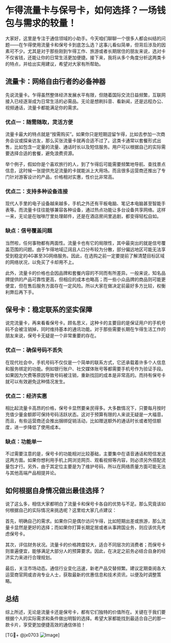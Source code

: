 # 乍得流量卡与保号卡，如何选择？一场钱包与需求的较量！

大家好，这里是专注于通信领域的小助手。今天咱们聊聊一个很多人都会纠结的问题——在乍得使用流量卡和保号卡到底怎么选？这事儿看似简单，但背后涉及的因素可不少。尤其是对于那些刚到乍得工作、旅游或者长期居住的朋友来说，选对卡不仅省钱，还能让你的日常生活更加便捷。接下来，我将从多个角度分析这两类卡的特点，并给出实用建议，希望对大家有所帮助。

## 流量卡：网络自由行者的必备神器

先说流量卡。乍得虽然整体经济发展水平有限，但随着国际交流日益频繁，互联网接入已经逐渐成为日常生活的必需品。无论是想刷抖音、看新闻，还是远程办公、视频通话，流量卡都能满足你的需求。

### 优点一：随需随取，灵活方便
流量卡最大的特点就是“按需购买”。如果你只是短期逗留乍得，比如去参加一次商务会议或探亲访友，那么买张流量卡就再合适不过了。这类卡通常以套餐形式出售，比如包含一定量的流量、通话时长以及短信服务。用户可以根据自己的实际需要选择合适的套餐，避免浪费资源。

举个例子，假如你是个喜欢旅行的人，到了乍得后可能需要频繁地导航、查找景点信息，这时候一张提供充足流量的卡就能派上大用场。而且很多运营商还推出了专门针对游客设计的产品，价格相对实惠，性价比非常高。

### 优点二：支持多种设备连接
现代人手里的电子设备越来越多，手机之外还有平板电脑、笔记本电脑甚至智能手表等。而流量卡往往能够兼容各种设备，通过热点功能让多台设备共享网络。这样一来，无论是在咖啡厅里处理邮件，还是在酒店房间里追剧，都变得轻松自如。

### 缺点：信号覆盖问题
当然啦，任何事物都有两面性。流量卡也有它的局限性，其中最突出的就是信号覆盖范围的问题。由于乍得地域辽阔且人口分布较为分散，部分偏远地区可能无法享受到稳定的4G甚至3G网络服务。因此，在选购之前一定要提前了解清楚目标区域的网络状况，以免买了卡却用不上。

此外，流量卡的价格也会因品牌和套餐内容的不同而有所差异。一般来说，知名品牌提供的产品可靠性更高，但相应的成本也略高；而一些小众品牌的商品则可能更便宜，但在售后服务方面存在一定风险。所以大家在做决定前最好多方比较，权衡利弊后再下手。

## 保号卡：稳定联系的坚实保障

说完流量卡，再来看看保号卡。顾名思义，这种卡的主要目的是保证用户的手机号码不会被注销掉，同时维持基本的通讯功能。对于那些需要长期在乍得生活工作的朋友来说，保号卡无疑是一个非常重要的存在。

### 优点一：确保号码不丢失
在现代社会中，手机号码不仅仅是一个简单的联系方式，它还承载着许多个人信息和服务绑定的功能。例如银行账户、社交媒体账号等都需要手机号作为验证手段。如果因为欠费等原因导致号码被注销，重新找回的成本是非常高的。而持有保号卡就可以有效避免这种情况发生。

### 优点二：经济实惠
相比起流量卡高昂的价格，保号卡显然要亲民得多。大多数情况下，只要每月按时充值少量金额即可保持号码活跃状态。这对于预算有限的人来说无疑是一大福音。而且，有些运营商还会推出捆绑促销活动，比如赠送额外的通话时长或者短信额度，进一步降低了使用成本。

### 缺点：功能单一
不过需要注意的是，保号卡的功能相对比较基础，主要集中在语音通话和短信发送这两方面。如果你想利用手机上网浏览网页、观看视频等内容，则必须另外搭配流量包才行。另外，由于其定位主要是为了维护号码，所以在网络质量方面可能无法与其他高端产品相提并论。

## 如何根据自身情况做出最佳选择？

说了这么多，相信大家都明白了流量卡和保号卡各自的优势与不足。那么究竟该如何根据自己的实际情况来挑选呢？这里给大家几点建议：

首先，明确自己的需求。如果你只是偶尔访问乍得，比如短期出差或旅游，那么流量卡显然是更好的选择；而如果你打算长期定居或者从事跨国业务，则应该优先考虑保号卡。

其次，评估财务状况。流量卡的价格跨度较大，适合不同层次的消费者；而保号卡则普遍便宜，能够满足大部分人的预算要求。因此，在决定之前务必结合自身的经济实力来进行合理规划。

最后，关注市场动态。通信行业变化迅速，新老产品交替频繁。建议定期查阅各大运营商官网或咨询专业人士，获取最新的优惠信息和技术资讯，以便及时调整策略。

## 总结

综上所述，无论是流量卡还是保号卡，都有它们独特的价值所在。关键在于我们要根据个人的实际需求和条件做出明智的选择。希望大家都能找到最适合自己的那一款卡片，享受更加便捷高效的通信体验！

[TG💪+ @jx0703 ![Image](https://github.com/user-attachments/assets/dbca1d08-cadb-493c-b0ec-ad6f7a83f270)]